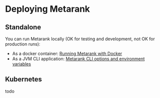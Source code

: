 # Deploying Metarank

## Standalone

You can run Metarank locally (OK for testing and development, not OK for production runs):
* As a docker container: [Running Metarank with Docker](./docker.md)
* As a JVM CLI application: [Metarank CLI options and environment variables](./cli-options.md)

## Kubernetes

todo